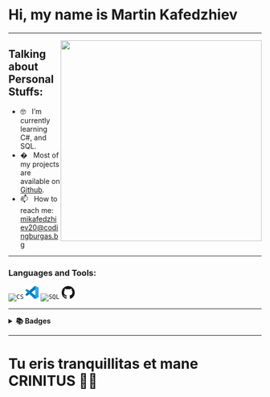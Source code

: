 # Hi, my name is Martin Kafedzhiev
<hr>

<img align="right" height="400" width="400" alt="" src="https://i.ibb.co/c1QPRqz/rj-night.png" />

## Talking about Personal Stuffs:

- 🤓 &nbsp; I’m currently learning C#, and SQL.
- � &nbsp; Most of my projects are available on [Github](https://github.com/mikafedzhiev20?tab=repositories).
- 📫 &nbsp; How to reach me: mikafedzhiev20@codingburgas.bg

<hr>


### Languages and Tools:

<code><img alt="CS" width="26px" src="https://seeklogo.com/images/C/c-sharp-c-logo-02F17714BA-seeklogo.com.png" ></code>
<code><img alt="Visual Studio Code" width="26px" src="https://raw.githubusercontent.com/github/explore/80688e429a7d4ef2fca1e82350fe8e3517d3494d/topics/visual-studio-code/visual-studio-code.png"></code>
<code><img alt="SQL" width="26px" src="https://static-00.iconduck.com/assets.00/sql-database-generic-icon-760x1024-z6gbzcs2.png" ></code>
<code><img  alt="GitHub" width="26px" src="https://raw.githubusercontent.com/github/explore/78df643247d429f6cc873026c0622819ad797942/topics/github/github.png" ></code>

<hr>
<details style = "display: inline;">
  <summary><b>📚 Badges</b></summary>

<img align="left" alt="Word" width="150px" src="https://images.credly.com/size/680x680/images/fd092703-61db-4e9f-9c7c-2211d44ca87d/MOS_Word.png" >
<img align="left" alt="Excel" width="150px" src="https://images.credly.com/images/9d2bcbe6-519f-4ed0-ad34-aca077421568/MOS_Excel.png" >
<img align="left" alt="html" width="150px" src="https://images.credly.com/size/680x680/images/241488f4-9110-41aa-804e-51a8f8ba430d/MTA-Introduction_to_Programming_Using_HTML_and_CSS-600x600.png" ></a>
<img align="left" alt="js" width="150px" src="https://images.credly.com/images/16840ea3-5c9a-4599-853e-7e15bac7748e/MTA-Introduction_to_Programming_Using_JavaScript-600x600.png" ></a>
</details>  
  
<hr>

# Tu eris tranquillitas et mane CRINITUS 🐱‍👤


</div>
